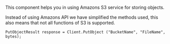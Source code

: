 This component helps you in using Amazons S3 service for storing objects.

Instead of using Amazons API we have simplified the methods used, this also means that not all functions of S3 is supported.


	PutObjectResult response = Client.PutObject ("BucketName", "FileName", bytes);